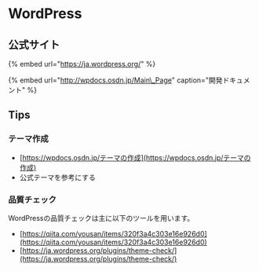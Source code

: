 # WordPress

## 公式サイト

{% embed url="https://ja.wordpress.org/" %}

{% embed url="http://wpdocs.osdn.jp/Main\_Page" caption="開発ドキュメント" %}

## Tips

### テーマ作成

* [https://wpdocs.osdn.jp/テーマの作成](https://wpdocs.osdn.jp/テーマの作成)
* 公式テーマを参考にする

### 品質チェック

WordPressの品質チェックは主に以下のツールを用います。

* [https://qiita.com/yousan/items/320f3a4c303e16e926d0](https://qiita.com/yousan/items/320f3a4c303e16e926d0)
* [https://ja.wordpress.org/plugins/theme-check/](https://ja.wordpress.org/plugins/theme-check/)



